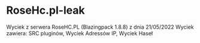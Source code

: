 # RoseHc.pl-leak
Wyciek z serwera RoseHC.PL (Blazingpack 1.8.8) z dnia 21/05/2022
Wyciek zawiera: SRC pluginów, Wyciek Adressów IP, Wyciek Haseł
